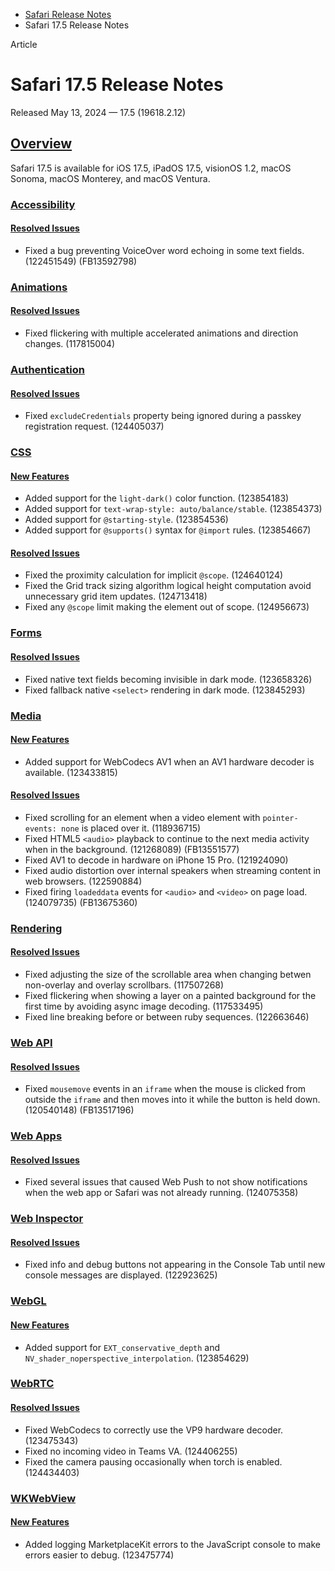- [Safari Release Notes](https://developer.apple.com/documentation/safari-release-notes)
- Safari 17.5 Release Notes

Article

# Safari 17.5 Release Notes

Released May 13, 2024 — 17.5 (19618.2.12)

## [Overview](https://developer.apple.com/documentation/safari-release-notes/safari-17_5-release-notes#Overview)

Safari 17.5 is available for iOS 17.5, iPadOS 17.5, visionOS 1.2, macOS Sonoma, macOS Monterey, and macOS Ventura.

### [Accessibility](https://developer.apple.com/documentation/safari-release-notes/safari-17_5-release-notes#Accessibility)

#### [Resolved Issues](https://developer.apple.com/documentation/safari-release-notes/safari-17_5-release-notes#Resolved-Issues)

- Fixed a bug preventing VoiceOver word echoing in some text fields. (122451549) (FB13592798)

### [Animations](https://developer.apple.com/documentation/safari-release-notes/safari-17_5-release-notes#Animations)

#### [Resolved Issues](https://developer.apple.com/documentation/safari-release-notes/safari-17_5-release-notes#Resolved-Issues)

- Fixed flickering with multiple accelerated animations and direction changes. (117815004)

### [Authentication](https://developer.apple.com/documentation/safari-release-notes/safari-17_5-release-notes#Authentication)

#### [Resolved Issues](https://developer.apple.com/documentation/safari-release-notes/safari-17_5-release-notes#Resolved-Issues)

- Fixed `excludeCredentials` property being ignored during a passkey registration request. (124405037)

### [CSS](https://developer.apple.com/documentation/safari-release-notes/safari-17_5-release-notes#CSS)

#### [New Features](https://developer.apple.com/documentation/safari-release-notes/safari-17_5-release-notes#New-Features)

- Added support for the `light-dark()` color function. (123854183)
- Added support for `text-wrap-style: auto/balance/stable`. (123854373)
- Added support for `@starting-style`. (123854536)
- Added support for `@supports()` syntax for `@import` rules. (123854667)

#### [Resolved Issues](https://developer.apple.com/documentation/safari-release-notes/safari-17_5-release-notes#Resolved-Issues)

- Fixed the proximity calculation for implicit `@scope`. (124640124)
- Fixed the Grid track sizing algorithm logical height computation avoid unnecessary grid item updates. (124713418)
- Fixed any `@scope` limit making the element out of scope. (124956673)

### [Forms](https://developer.apple.com/documentation/safari-release-notes/safari-17_5-release-notes#Forms)

#### [Resolved Issues](https://developer.apple.com/documentation/safari-release-notes/safari-17_5-release-notes#Resolved-Issues)

- Fixed native text fields becoming invisible in dark mode. (123658326)
- Fixed fallback native `<select>` rendering in dark mode. (123845293)

### [Media](https://developer.apple.com/documentation/safari-release-notes/safari-17_5-release-notes#Media)

#### [New Features](https://developer.apple.com/documentation/safari-release-notes/safari-17_5-release-notes#New-Features)

- Added support for WebCodecs AV1 when an AV1 hardware decoder is available. (123433815)

#### [Resolved Issues](https://developer.apple.com/documentation/safari-release-notes/safari-17_5-release-notes#Resolved-Issues)

- Fixed scrolling for an element when a video element with `pointer-events: none` is placed over it. (118936715)
- Fixed HTML5 `<audio>` playback to continue to the next media activity when in the background. (121268089) (FB13551577)
- Fixed AV1 to decode in hardware on iPhone 15 Pro. (121924090)
- Fixed audio distortion over internal speakers when streaming content in web browsers. (122590884)
- Fixed firing `loadeddata` events for `<audio>` and `<video>` on page load. (124079735) (FB13675360)

### [Rendering](https://developer.apple.com/documentation/safari-release-notes/safari-17_5-release-notes#Rendering)

#### [Resolved Issues](https://developer.apple.com/documentation/safari-release-notes/safari-17_5-release-notes#Resolved-Issues)

- Fixed adjusting the size of the scrollable area when changing betwen non-overlay and overlay scrollbars. (117507268)
- Fixed flickering when showing a layer on a painted background for the first time by avoiding async image decoding. (117533495)
- Fixed line breaking before or between ruby sequences. (122663646)

### [Web API](https://developer.apple.com/documentation/safari-release-notes/safari-17_5-release-notes#Web-API)

#### [Resolved Issues](https://developer.apple.com/documentation/safari-release-notes/safari-17_5-release-notes#Resolved-Issues)

- Fixed `mousemove` events in an `iframe` when the mouse is clicked from outside the `iframe` and then moves into it while the button is held down. (120540148) (FB13517196)

### [Web Apps](https://developer.apple.com/documentation/safari-release-notes/safari-17_5-release-notes#Web-Apps)

#### [Resolved Issues](https://developer.apple.com/documentation/safari-release-notes/safari-17_5-release-notes#Resolved-Issues)

- Fixed several issues that caused Web Push to not show notifications when the web app or Safari was not already running. (124075358)

### [Web Inspector](https://developer.apple.com/documentation/safari-release-notes/safari-17_5-release-notes#Web-Inspector)

#### [Resolved Issues](https://developer.apple.com/documentation/safari-release-notes/safari-17_5-release-notes#Resolved-Issues)

- Fixed info and debug buttons not appearing in the Console Tab until new console messages are displayed. (122923625)

### [WebGL](https://developer.apple.com/documentation/safari-release-notes/safari-17_5-release-notes#WebGL)

#### [New Features](https://developer.apple.com/documentation/safari-release-notes/safari-17_5-release-notes#New-Features)

- Added support for `EXT_conservative_depth` and `NV_shader_noperspective_interpolation`. (123854629)

### [WebRTC](https://developer.apple.com/documentation/safari-release-notes/safari-17_5-release-notes#WebRTC)

#### [Resolved Issues](https://developer.apple.com/documentation/safari-release-notes/safari-17_5-release-notes#Resolved-Issues)

- Fixed WebCodecs to correctly use the VP9 hardware decoder. (123475343)
- Fixed no incoming video in Teams VA. (124406255)
- Fixed the camera pausing occasionally when torch is enabled. (124434403)

### [WKWebView](https://developer.apple.com/documentation/safari-release-notes/safari-17_5-release-notes#WKWebView)

#### [New Features](https://developer.apple.com/documentation/safari-release-notes/safari-17_5-release-notes#New-Features)

- Added logging MarketplaceKit errors to the JavaScript console to make errors easier to debug. (123475774)
